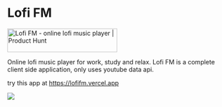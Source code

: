 # Lofi FM

<a href="https://www.producthunt.com/posts/lofi-fm?utm_source=badge-featured&utm_medium=badge&utm_souce=badge-lofi&#0045;fm" target="_blank"><img src="https://api.producthunt.com/widgets/embed-image/v1/featured.svg?post_id=346367&theme=dark" alt="Lofi&#0032;FM - online&#0032;lofi&#0032;music&#0032;player&#0032; | Product Hunt" style="width: 250px; height: 54px;" width="250" height="54" /></a>

Online lofi music player for work, study and relax. Lofi FM is a complete client side application, only uses youtube data api.

try this app at https://lofifm.vercel.app

![](https://ph-files.imgix.net/a03135fd-2de9-4e2c-8704-c46b3e48339b.png?auto=format&auto=compress&codec=mozjpeg&cs=strip&fit=max&dpr=2)
